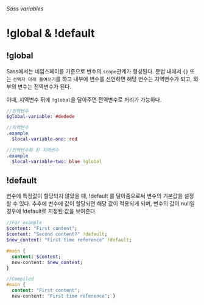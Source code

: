 ###### Sass variables 

# !global & !default

## !global

Sass에서는 네임스페이를 기준으로 변수의 `scope`관계가 형성된다. 문법 내에서 `{}` 또는 `선택자 아래 들여쓰기`를 하고 내부에 변수를 선언하면 해당 변수는 지역변수가 되고, 외부의 변수는 전역변수가 된다.

이때, 지역변수 뒤에 `!global`을 달아주면 전역변수로 처리가 가능하다.

```sass
//전역변수
$global-variable: #dedede

//지역변수
.example
  $local-variable-one: red

//전역변수화 된 지역변수
.example
  $local-variable-two: blue !global
```

## !default

변수에 특정값이 할당되지 않았을 때, !default 를 달아줌으로써 변수의 기본값을 설정할 수 있다. 추후에 변수에 값이 할당되면 해당 값이 적용되게 되며, 변수의 값이 null일 경우에 !default로 지정된 값을 보여준다.

```sass
//For example
$content: "First content";
$content: "Second content?" !default;
$new_content: "First time reference" !default;

#main {
  content: $content;
  new-content: $new_content;
}
```

```sass
//Compiled
#main {
  content: "First content";
  new-content: "First time reference"; }
```
